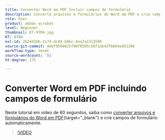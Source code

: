 ```yaml
---
title: Converter Word em PDF Incluir campos de formulário
description: Converta arquivos e formulários do Word em PDF e crie campos de formulário automaticamente
role: User
product: adobe acrobat
level: Beginner
thumbnail: KT-9704.jpg
KT: 9704
exl-id: 2b24426b-2c7d-4c84-b8bc-4ea7a1313598
source-git-commit: 4ebf9594025f98f0505c58f1ab43fb864ed51206
workflow-type: tm+mt
source-wordcount: '51'
ht-degree: 17%

---
```


# Converter Word em PDF incluindo campos de formulário

Neste tutorial em vídeo de 60 segundos, saiba como [converter arquivos e formulários do Word em PDF](https://www.adobe.com/br/acrobat/online/word-to-pdf.html){target="_blank"} e crie campos de formulário automaticamente.

>[!VIDEO](https://video.tv.adobe.com/v/340082?quality=12&learn=on&hidetitle=true)
